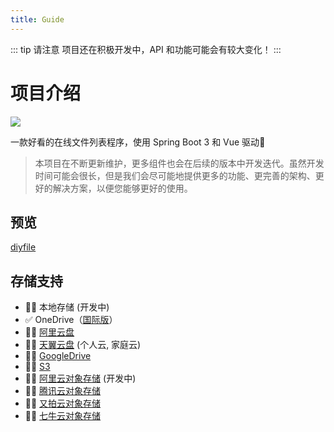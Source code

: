 ```yaml
---
title: Guide
---
```


::: tip 请注意
项目还在积极开发中，API 和功能可能会有较大变化！
:::

# 项目介绍

[![](https://img.shields.io/badge/%E5%BC%80%E5%8F%91%E8%BF%9B%E5%BA%A6-%E5%BC%80%E5%8F%91%E4%B8%AD-brightgreen?style=flat-square)]()

一款好看的在线文件列表程序，使用 Spring Boot 3 和 Vue 驱动:rocket:


> 本项目在不断更新维护，更多组件也会在后续的版本中开发迭代。虽然开发时间可能会很长，但是我们会尽可能地提供更多的功能、更完善的架构、更好的解决方案，以便您能够更好的使用。

## 预览

[diyfile](https://demo.besscroft.com) <Badge type="tip" text="^0.1.8" />

## 存储支持

- :technologist: 本地存储 (开发中)
- :white_check_mark: OneDrive（[国际版](https://www.office.com/)）
- :technologist: [阿里云盘](https://www.aliyundrive.com/)
- :technologist: [天翼云盘](https://cloud.189.cn) (个人云, 家庭云)
- :technologist: [GoogleDrive](https://drive.google.com/)
- :technologist: [S3](https://aws.amazon.com/cn/s3/)
- :technologist: [阿里云对象存储](https://www.aliyun.com/product/oss) (开发中)
- :technologist: [腾讯云对象存储](https://cloud.tencent.com/product/cos)
- :technologist: [又拍云对象存储](https://www.upyun.com/products/file-storage)
- :technologist: [七牛云对象存储](https://www.qiniu.com/products/kodo)

